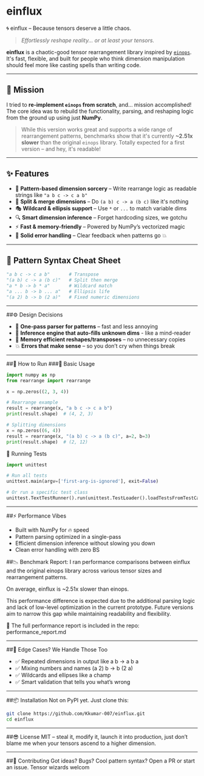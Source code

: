 # einflux
🌀 einflux – Because tensors deserve a little chaos.

> _Effortlessly reshape reality... or at least your tensors._

**einflux** is a chaotic-good tensor rearrangement library inspired by [`einops`](https://github.com/arogozhnikov/einops). It's fast, flexible, and built for people who think dimension manipulation should feel more like casting spells than writing code.

---

## 🚀 Mission

I tried to **re-implement `einops` from scratch**, and... mission accomplished!  
The core idea was to rebuild the functionality, parsing, and reshaping logic from the ground up using just **NumPy**.

> While this version works great and supports a wide range of rearrangement patterns, benchmarks show that it's currently **~2.51x slower** than the original `einops` library. Totally expected for a first version – and hey, it's readable!

---

## ✨ Features

- 🔁 **Pattern-based dimension sorcery** – Write rearrange logic as readable strings like `"a b c -> c a b"`
- 🧩 **Split & merge dimensions** – Do `(a b) c -> a (b c)` like it's nothing
- 🎭 **Wildcard & ellipsis support** – Use `*` or `...` to match variable dims
- 🔍 **Smart dimension inference** – Forget hardcoding sizes, we gotchu
- ⚡ **Fast & memory-friendly** – Powered by NumPy’s vectorized magic
- 🧼 **Solid error handling** – Clear feedback when patterns go 💥

---

## 🧠 Pattern Syntax Cheat Sheet

```python
"a b c -> c a b"       # Transpose
"(a b) c -> a (b c)"   # Split then merge
"a * b -> b * a"       # Wildcard match
"a ... b -> b ... a"   # Ellipsis life
"(a 2) b -> b (2 a)"   # Fixed numeric dimensions
```

---

##⚙️ Design Decisions

- 🚀 **One-pass parser for patterns** – fast and less annoying
- 🧠 **Inference engine that auto-fills unknown dims** - like a mind-reader
- 🧽 **Memory efficient reshapes/transposes** – no unnecessary copies
- 💥 **Errors that make sense** – so you don’t cry when things break

---

##🧪 How to Run
###🧬 Basic Usage
```python
import numpy as np
from rearrange import rearrange

x = np.zeros((2, 3, 4))

# Rearrange example
result = rearrange(x, "a b c -> c a b")
print(result.shape)  # (4, 2, 3)

# Splitting dimensions
x = np.zeros((6, 4))
result = rearrange(x, "(a b) c -> a (b c)", a=2, b=3)
print(result.shape)  # (2, 12)
```

🧪 Running Tests
```python
import unittest

# Run all tests
unittest.main(argv=['first-arg-is-ignored'], exit=False)

# Or run a specific test class
unittest.TextTestRunner().run(unittest.TestLoader().loadTestsFromTestCase(TestRearrange))
```

---

##⚡ Performance Vibes
- Built with NumPy for 🔥 speed
- Pattern parsing optimized in a single-pass
- Efficient dimension inference without slowing you down
- Clean error handling with zero BS

##📉 Benchmark Report:
I ran performance comparisons between einflux and the original einops library across various tensor sizes and rearrangement patterns.

On average, einflux is ~2.51x slower than einops.

This performance difference is expected due to the additional parsing logic and lack of low-level optimization in the current prototype. Future versions aim to narrow this gap while maintaining readability and flexibility.

📝 The full performance report is included in the repo: performance_report.md

---

##🧵 Edge Cases? We Handle Those Too
- ✅ Repeated dimensions in output like a b -> a b a
- ✅ Mixing numbers and names (a 2) b -> b (2 a)
- ✅ Wildcards and ellipses like a champ
- ✅ Smart validation that tells you what’s wrong

---

##📦 Installation
Not on PyPI yet. Just clone this:

```bash
git clone https://github.com/Kkumar-007/einflux.git
cd einflux
```

---

##😎 License
MIT – steal it, modify it, launch it into production, just don’t blame me when your tensors ascend to a higher dimension.

---

##💬 Contributing
Got ideas? Bugs? Cool pattern syntax? Open a PR or start an issue. Tensor wizards welcom
